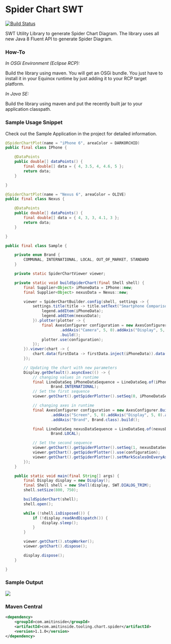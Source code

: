 # Spider Chart SWT

[![Build Status](https://travis-ci.org/amitjoy/Spider-Chart-SWT.svg?branch=master)](https://travis-ci.org/amitjoy/Spider-Chart-SWT)

SWT Utility Library to generate Spider Chart Diagram. The library uses all new Java 8 Fluent API to generate Spider Diagram.

### How-To

*In OSGi Environment (Eclipse RCP):*

Build the library using maven. You will get an OSGi bundle. You just have to install it in your Equinox runtime by just adding it to your RCP target platform.

*In Java SE:*

Build the library using maven and put the recently built jar to your application classpath.

### Sample Usage Snippet

Check out the Sample Application in the project for detailed information.
``` java
@SpiderChartPlot(name = "iPhone 6", areaColor = DARKORCHID)
public final class IPhone {

	@DataPoints
	public double[] dataPoints() {
		final double[] data = { 4, 3.5, 4, 4.6, 5 };
		return data;
	}

}
```

``` java
@SpiderChartPlot(name = "Nexus 6", areaColor = OLIVE)
public final class Nexus {

	@DataPoints
	public double[] dataPoints() {
		final double[] data = { 4, 3, 3, 4.1, 3 };
		return data;
	}

}
```

``` java
public final class Sample {

	private enum Brand {
		COMMUNAL, INTERNATIONAL, LOCAL, OUT_OF_MARKET, STANDARD
	}

	private static SpiderChartViewer viewer;

	private static void buildSpiderChart(final Shell shell) {
		final Supplier<Object> iPhoneData = IPhone::new;
		final Supplier<Object> nexusData = Nexus::new;

		viewer = SpiderChartBuilder.config(shell, settings -> {
			settings.title(title -> title.setText("Smartphone Comparison Scale")).legend(legend -> {
				legend.addItem(iPhoneData);
				legend.addItem(nexusData);
			}).plotter(plotter -> {
				final AxesConfigurer configuration = new AxesConfigurer.Builder().addAxis("Battery", 5, 0)
						.addAxis("Camera", 5, 0).addAxis("Display", 5, 0).addAxis("Memory", 5, 0).addAxis("Brand", 5, 0)
						.build();
				plotter.use(configuration);
			});
		}).viewer(chart -> {
			chart.data(firstData -> firstData.inject(iPhoneData)).data(secondData -> secondData.inject(nexusData));
		});

		// Updating the chart with new parameters
		Display.getDefault().asyncExec(() -> {
			// changing values in runtime
			final LineDataSeq iPhoneDataSequence = LineDataSeq.of(iPhoneData.get(), 2.0, 4.2, 4.1, 42.8, 3.7,
					Brand.INTERNATIONAL);
			// Set the first sequence
			viewer.getChart().getSpiderPlotter().setSeq(0, iPhoneDataSequence);

			// changing axes in runtime
			final AxesConfigurer configuration = new AxesConfigurer.Builder().addAxis("Battery", 5, 0)
					.addAxis("Screen", 5, 0).addAxis("Display", 5, 0).addAxis("Memory", 50, 0).addAxis("Sound", 5, 0)
					.addAxis("Brand", Brand.class).build();

			final LineDataSeq nexusDataSequence = LineDataSeq.of(nexusData.get(), 2.4, 3.2, 2.1, 23.8, 1.7,
					Brand.LOCAL);

			// Set the second sequence
			viewer.getChart().getSpiderPlotter().setSeq(1, nexusDataSequence);
			viewer.getChart().getSpiderPlotter().use(configuration);
			viewer.getChart().getSpiderPlotter().setMarkScalesOnEveryAxis(true);
		});
	}

	public static void main(final String[] args) {
		final Display display = new Display();
		final Shell shell = new Shell(display, SWT.DIALOG_TRIM);
		shell.setSize(800, 750);

		buildSpiderChart(shell);
		shell.open();

		while (!shell.isDisposed()) {
			if (!display.readAndDispatch()) {
				display.sleep();
			}
		}

		viewer.getChart().stopWorker();
		viewer.getChart().dispose();

		display.dispose();
	}

}
```


### Sample Output

<img src="http://s12.postimg.org/89clddb2l/Screen_Shot_2016_03_02_at_12_03_24_AM.png">

### Maven Central
```xml
<dependency>
    <groupId>com.amitinside</groupId>
    <artifactId>com.amitinside.tooling.chart.spider</artifactId>
    <version>1.1.0</version>
</dependency>
```
